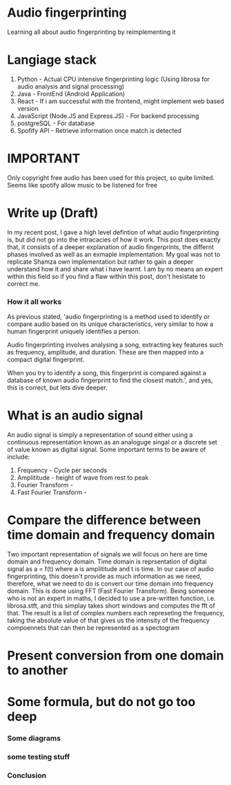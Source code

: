 # Audio fingerprinting

Learning all about audio fingerprinting by reimplementing it

# Langiage stack

1. Python - Actual CPU intensive fingerprinting logic (Using librosa for audio analysis and signal processing)
2. Java - FrontEnd (Android Application)
3. React - If i am successful with the frontend, might implement web based version
4. JavaScript (Node.JS and Express.JS) - For backend processing
5. postgreSQL - For database
6. Spofify API - Retrieve information once match is detected

# IMPORTANT

Only copyright free audio has been used for this project, so quite limited. Seems like spotify allow music to be listened for free

# Write up (Draft)

In my recent post, I gave a high level defintion of what audio fingerprinting is, but did not go into the intracacies of how it work. This post does exactly that, it consists of a deeper explanation of audio fingerprints, the differnt phases involved as well as an exmaple implementation. My goal was not to replicate Shamza own implementation but rather to gain a deeper understand how it and share what i have learnt. I am by no means an expert within this field so if you find a flaw within this post, don't hesistate to correct me.

### How it all works

As previous stated, 'audio fingerprinting is a method used to identify or compare audio based on its unique characteristics, very similar to how a human fingerprint uniquely identifies a person.

Audio fingerprinting involves analysing a song, extracting key features such as frequency, amplitude, and duration. These are then mapped into a compact digital fingerprint.

When you try to identify a song, this fingerprint is compared against a database of known audio fingerprint to find the closest match.', and yes, this is correct, but lets dive deeper.

# What is an audio signal

An audio signal is simply a representation of sound either using a continuous representation known as an analoguge singal or a discrete set of value known as digital signal. Some important terms to be aware of include:

1. Frequency - Cycle per seconds
2. Amplititude - height of wave from rest to peak
3. Fourier Transform -
4. Fast Fourier Transform -

# Compare the difference between time domain and frequency domain

Two important representation of signals we will focus on here are time domain and frequency domain. Time domain is reprsentation of digital signal as a = f(t) where a is amplititude and t is time. In our case of audio fingerprinting, this doesn't provide as much information as we need, therefore, what we need to do is convert our time domain into frequency domain. This is done using FFT (Fast Fourier Transform). Being someone who is not an expert in maths, I decided to use a pre-written function, i.e. librosa.stft, and this simplay takes short windows and computes the fft of that. The result is a list of complex numbers each represeting the frequency, taking the absolute value of that gives us the intensity of the frequency compoennets that can then be represented as a spectogram

# Present conversion from one domain to another

# Some formula, but do not go too deep

### Some diagrams

### some testing stuff

### Conclusion
